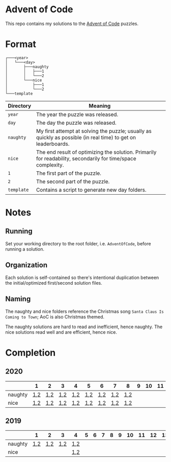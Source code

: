# Advent of Code

This repo contains my solutions to the [Advent of Code](https://adventofcode.com/) puzzles.

# Format

```
┌───<year>
│   └───<day>
│       ├───naughty
│       │   ├───1
│       │   └───2
│       └───nice
│           ├───1
│           └───2
└───template
```

| Directory  | Meaning                                                                                                       |
|------------|---------------------------------------------------------------------------------------------------------------|
| `year`     | The year the puzzle was released.                                                                             |
| `day`      | The day the puzzle was released.                                                                              |
| `naughty`  | My first attempt at solving the puzzle; usually as quickly as possible (in real time) to get on leaderboards. |
| `nice`     | The end result of optimizing the solution. Primarily for readability, secondarily for time/space complexity.  |
| `1`        | The first part of the puzzle.                                                                                 |
| `2`        | The second part of the puzzle.                                                                                |
| `template` | Contains a script to generate new day folders.                                                                |

# Notes

## Running

Set your working directory to the root folder, i.e. `AdventOfCode`, before running a solution.

## Organization

Each solution is self-contained so there's intentional duplication between the initial/optimized first/second solution files.

## Naming

The naughty and nice folders reference the Christmas song `Santa Claus Is Coming to Town`; AoC is also Christmas themed.
 
The naughty solutions are hard to read and inefficient, hence naughty. The nice solutions read well and are efficient, hence nice. 

# Completion

## 2020

|         | 1                                                           | 2                                                           | 3                                                           | 4                                                           | 5                                                           | 6                                                           | 7                                                           | 8                                                           | 9 | 10 | 11 | 12 | 13 | 14 | 15 | 16 | 17 | 18 | 19 | 20 | 21 | 22 | 23 | 24 | 25 |
|---------|-------------------------------------------------------------|-------------------------------------------------------------|-------------------------------------------------------------|-------------------------------------------------------------|-------------------------------------------------------------|-------------------------------------------------------------|-------------------------------------------------------------|-------------------------------------------------------------|---|----|----|----|----|----|----|----|----|----|----|----|----|----|----|----|----|
| naughty | [1](2020/1/naughty/1/main.go),[2](2020/1/naughty/2/main.go) | [1](2020/2/naughty/1/main.go),[2](2020/2/naughty/2/main.go) | [1](2020/3/naughty/1/main.go),[2](2020/3/naughty/2/main.go) | [1](2020/4/naughty/1/main.go),[2](2020/4/naughty/2/main.go) | [1](2020/5/naughty/1/main.go),[2](2020/5/naughty/2/main.go) | [1](2020/6/naughty/1/main.go),[2](2020/6/naughty/2/main.go) | [1](2020/7/naughty/1/main.go),[2](2020/7/naughty/2/main.go) | [1](2020/8/naughty/1/main.go),[2](2020/8/naughty/2/main.go) |   |    |    |    |    |    |    |    |    |    |    |    |    |    |    |    |    |
| nice    | [1](2020/1/nice/1/main.go),[2](2020/1/nice/2/main.go)       | [1](2020/2/nice/1/main.go),[2](2020/2/nice/2/main.go)       | [1](2020/3/nice/1/main.go),[2](2020/3/nice/2/main.go)       | [1](2020/4/nice/1/main.go),[2](2020/4/nice/2/main.go)       | [1](2020/5/nice/1/main.go),[2](2020/5/nice/2/main.go)       | [1](2020/6/nice/1/main.go),[2](2020/6/nice/2/main.go)       | [1](2020/7/nice/1/main.go),[2](2020/7/nice/2/main.go)       | [1](2020/8/nice/1/main.go),[2](2020/8/nice/2/main.go)       |   |    |    |    |    |    |    |    |    |    |    |    |    |    |    |    |    |

## 2019

|         | 1                                                           | 2                                                           | 3                                                           | 4                                                           | 5 | 6 | 7 | 8 | 9 | 10 | 11 | 12 | 13 | 14 | 15 | 16 | 17 | 18 | 19 | 20 | 21 | 22 | 23 | 24 | 25 |
|---------|-------------------------------------------------------------|-------------------------------------------------------------|-------------------------------------------------------------|-------------------------------------------------------------|---|---|---|---|---|----|----|----|----|----|----|----|----|----|----|----|----|----|----|----|----|
| naughty | [1](2019/1/naughty/1/main.go),[2](2019/1/naughty/2/main.go) | [1](2019/2/naughty/1/main.go),[2](2019/2/naughty/2/main.go) | [1](2019/3/naughty/1/main.go),[2](2019/3/naughty/2/main.go) | [1](2019/4/naughty/1/main.go),[2](2019/4/naughty/2/main.go) |   |   |   |   |   |    |    |    |    |    |    |    |    |    |    |    |    |    |    |    |    |
| nice    |                                                             |                                                             |                                                             | [1](2019/4/nice/1/main.go),[2](2019/4/nice/2/main.go)       |   |   |   |   |   |    |    |    |    |    |    |    |    |    |    |    |    |    |    |    |    |